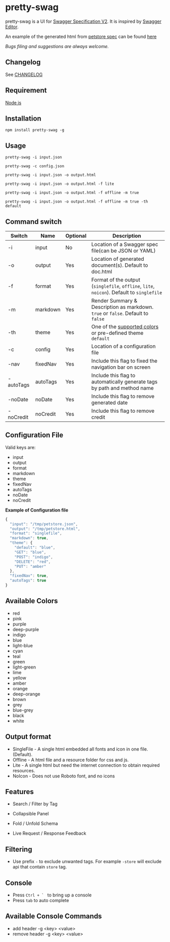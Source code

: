# pretty-swag

pretty-swag is a UI for [Swagger Specification V2](https://github.com/OAI/OpenAPI-Specification). It is inspired by [Swagger Editor](http://swagger.io/swagger-editor/).

An example of the generated html from [petstore spec](http://petstore.swagger.io/v2/swagger.json) can be found [here](https://twskj.github.io/pretty-swag/examples/pet.html)

*Bugs filing and suggestions are always welcome.*

## Changelog
See [CHANGELOG](CHANGELOG.md)

## Requirement
[Node js](https://nodejs.org/en/)

## Installation

```Shell
npm install pretty-swag -g
```

## Usage

```Shell
pretty-swag -i input.json
```

```Shell
pretty-swag -c config.json
```

```Shell
pretty-swag -i input.json -o output.html
```

```Shell
pretty-swag -i input.json -o output.html -f lite
```

```Shell
pretty-swag -i input.json -o output.html -f offline -m true
```

```Shell
pretty-swag -i input.json -o output.html -f offline -m true -th default
```

## Command switch

| Switch  | Name     | Optional | Description                                                                                |
| ------- | -------- | -------- | ------------------------------------------------------------------------------------------ |
|   -i    | input    |       No | Location of a Swagger spec file(can be JSON or YAML)                                       |
|   -o    | output   |      Yes | Location of generated document(s). Default to doc.html                                     |
|   -f    | format   |      Yes | Format of the output (`singlefile`, `offline`, `lite`, `noicon`). Default to `singlefile`  |
|   -m    | markdown |      Yes | Render Summary & Description as markdown. `true` or `false`. Default to `false`            |
|   -th   | theme    |      Yes | One of the [supported colors](#available-colors) or pre-defined theme `default`            |
|   -c    | config   |      Yes | Location of a configuration file                                                           |
|   -nav  | fixedNav |      Yes | Include this flag to fixed the navigation bar on screen                                    |
|-autoTags| autoTags |      Yes | Include this flag to automatically generate tags by path and method name                   |
|-noDate  | noDate   |      Yes | Include this flag to remove generated date                                                 |
|-noCredit| noCredit |      Yes | Include this flag to remove credit                                                         |




## Configuration File

Valid keys are:
 - input
 - output
 - format
 - markdown
 - theme
 - fixedNav
 - autoTags
 - noDate
 - noCredit

**Example of Configuration file**
```javascript
{
  "input": "/tmp/petstore.json",
  "output": "/tmp/petstore.html",
  "format": "singlefile",
  "markdown": true,
  "theme": {
    "default": "blue",
    "GET": "blue",
    "POST": "indigo",
    "DELETE": "red",
    "PUT": "amber"
  },
  "fixedNav": true,
  "autoTags": true
}
```

## Available Colors

- red
- pink
- purple
- deep-purple
- indigo
- blue
- light-blue
- cyan
- teal
- green
- light-green
- lime
- yellow
- amber
- orange
- deep-orange
- brown
- grey
- blue-grey
- black
- white


## Output format

 - SingleFile - A single html embedded all fonts and icon in one file. (Default).
 - Offline - A html file and a resource folder for css and js.
 - Lite - A single html but need the internet connection to obtain required resources.
 - NoIcon - Does not use Roboto font, and no icons


## Features

- Search / Filter by Tag

- Collapsible Panel

- Fold / Unfold Schema

- Live Request / Response Feedback

## Filtering

- Use prefix `-` to exclude unwanted tags. For example `-store` will exclude api that contain `store` tag.

## Console

- Press `` Ctrl + `  `` to bring up a console
- Press `tab` to auto complete

## Available Console Commands

  - add header -g \<key\> \<value\>
  - remove header -g \<key\> \<value\>
